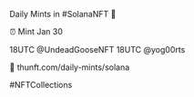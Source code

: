 Daily Mints in #SolanaNFT 🚀

⏰ Mint Jan 30

18UTC @UndeadGooseNFT
18UTC @yog00rts

🔗 thunft.com/daily-mints/solana

#NFTCollections